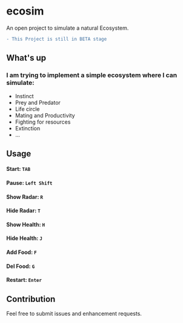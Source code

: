 # ecosim
An open project to simulate a natural Ecosystem.

```diff
- This Project is still in BETA stage
```

## What's up
### I am trying to implement a simple ecosystem where I can simulate:

- Instinct
- Prey and Predator
- Life circle
- Mating and Productivity
- Fighting for resources
- Extinction
- ...


## Usage
#### Start: `TAB`
#### Pause: `Left Shift`
#### Show Radar: `R`
#### Hide Radar: `T`
#### Show Health: `H`
#### Hide Health: `J`
#### Add Food: `F`
#### Del Food: `G`
#### Restart: `Enter`

## Contribution
Feel free to submit issues and enhancement requests.
